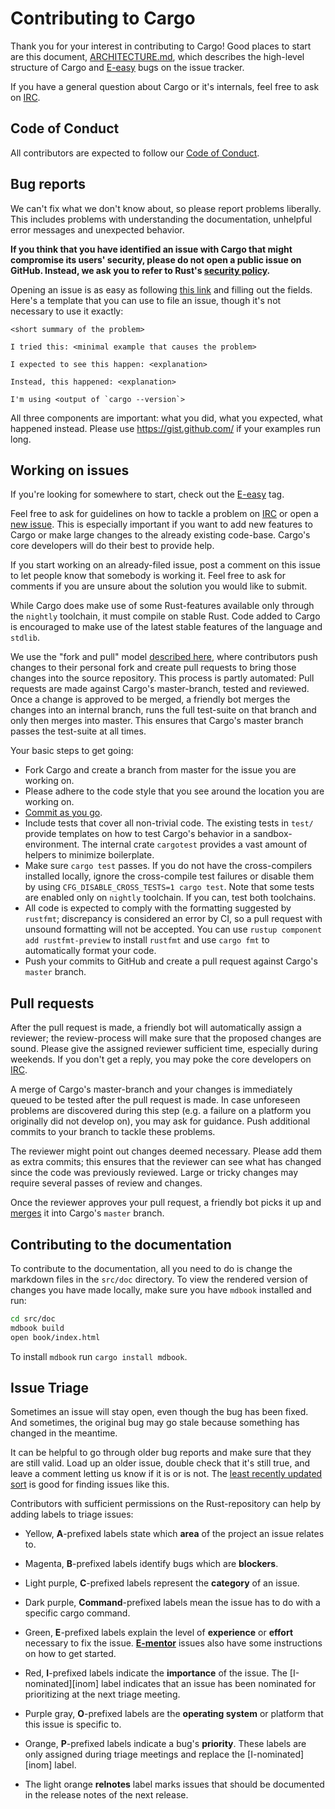# Contributing to Cargo

Thank you for your interest in contributing to Cargo! Good places to
start are this document, [ARCHITECTURE.md](ARCHITECTURE.md), which
describes the high-level structure of Cargo and [E-easy] bugs on the
issue tracker.

If you have a general question about Cargo or it's internals, feel free to ask
on [IRC].

## Code of Conduct

All contributors are expected to follow our [Code of Conduct].

## Bug reports

We can't fix what we don't know about, so please report problems liberally. This
includes problems with understanding the documentation, unhelpful error messages
and unexpected behavior.

**If you think that you have identified an issue with Cargo that might compromise
its users' security, please do not open a public issue on GitHub. Instead,
we ask you to refer to Rust's [security policy].**

Opening an issue is as easy as following [this
link][new-issues] and filling out the fields.
Here's a template that you can use to file an issue, though it's not necessary to
use it exactly:

    <short summary of the problem>

    I tried this: <minimal example that causes the problem>

    I expected to see this happen: <explanation>

    Instead, this happened: <explanation>

    I'm using <output of `cargo --version`>

All three components are important: what you did, what you expected, what
happened instead. Please use https://gist.github.com/ if your examples run long.

## Working on issues

If you're looking for somewhere to start, check out the [E-easy][E-Easy] tag.

Feel free to ask for guidelines on how to tackle a problem on [IRC] or open a
[new issue][new-issues]. This is especially important if you want to add new
features to Cargo or make large changes to the already existing code-base.
Cargo's core developers will do their best to provide help.

If you start working on an already-filed issue, post a comment on this issue to
let people know that somebody is working it. Feel free to ask for comments if
you are unsure about the solution you would like to submit.

While Cargo does make use of some Rust-features available only through the
`nightly` toolchain, it must compile on stable Rust. Code added to Cargo
is encouraged to make use of the latest stable features of the language and
`stdlib`.

We use the "fork and pull" model [described here][development-models], where
contributors push changes to their personal fork and create pull requests to
bring those changes into the source repository. This process is partly
automated: Pull requests are made against Cargo's master-branch, tested and
reviewed. Once a change is approved to be merged, a friendly bot merges the
changes into an internal branch, runs the full test-suite on that branch
and only then merges into master. This ensures that Cargo's master branch
passes the test-suite at all times.

Your basic steps to get going:

* Fork Cargo and create a branch from master for the issue you are working on.
* Please adhere to the code style that you see around the location you are
working on.
* [Commit as you go][githelp].
* Include tests that cover all non-trivial code. The existing tests
in `test/` provide templates on how to test Cargo's behavior in a
sandbox-environment. The internal crate `cargotest` provides a vast amount
of helpers to minimize boilerplate.
* Make sure `cargo test` passes. If you do not have the cross-compilers
installed locally, ignore the cross-compile test failures or disable them by
using `CFG_DISABLE_CROSS_TESTS=1 cargo test`. Note that some tests are enabled
only on `nightly` toolchain. If you can, test both toolchains.
* All code is expected to comply with the formatting suggested by `rustfmt`;
discrepancy is considered an error by CI, so a pull request with unsound
formatting will not be accepted. You can use `rustup component add rustfmt-preview`
to install `rustfmt` and use `cargo fmt` to automatically format your code.
* Push your commits to GitHub and create a pull request against Cargo's
`master` branch.

## Pull requests

After the pull request is made, a friendly bot will automatically assign a
reviewer; the review-process will make sure that the proposed changes are
sound. Please give the assigned reviewer sufficient time, especially during
weekends. If you don't get a reply, you may poke the core developers on [IRC].

A merge of Cargo's master-branch and your changes is immediately queued
to be tested after the pull request is made. In case unforeseen
problems are discovered during this step (e.g. a failure on a platform you
originally did not develop on), you may ask for guidance. Push additional
commits to your branch to tackle these problems.

The reviewer might point out changes deemed necessary. Please add them as
extra commits; this ensures that the reviewer can see what has changed since
the code was previously reviewed. Large or tricky changes may require several
passes of review and changes.

Once the reviewer approves your pull request, a friendly bot picks it up
and [merges][mergequeue] it into Cargo's `master` branch.

## Contributing to the documentation

To contribute to the documentation, all you need to do is change the markdown
files in the `src/doc` directory. To view the rendered version of changes you
have made locally, make sure you have `mdbook` installed and run:

```sh
cd src/doc
mdbook build
open book/index.html
```

To install `mdbook` run `cargo install mdbook`.


## Issue Triage

Sometimes an issue will stay open, even though the bug has been fixed. And
sometimes, the original bug may go stale because something has changed in the
meantime.

It can be helpful to go through older bug reports and make sure that they are
still valid. Load up an older issue, double check that it's still true, and
leave a comment letting us know if it is or is not. The [least recently
updated sort][lru] is good for finding issues like this.

Contributors with sufficient permissions on the Rust-repository can help by
adding labels to triage issues:

* Yellow, **A**-prefixed labels state which **area** of the project an issue
  relates to.

* Magenta, **B**-prefixed labels identify bugs which are **blockers**.

* Light purple, **C**-prefixed labels represent the **category** of an issue.

* Dark purple, **Command**-prefixed labels mean the issue has to do with a
  specific cargo command.

* Green, **E**-prefixed labels explain the level of **experience** or
  **effort** necessary to fix the issue. [**E-mentor**][E-mentor] issues also
  have some instructions on how to get started.

* Red, **I**-prefixed labels indicate the **importance** of the issue. The
  [I-nominated][inom] label indicates that an issue has been nominated for
  prioritizing at the next triage meeting.

* Purple gray, **O**-prefixed labels are the **operating system** or platform
  that this issue is specific to.

* Orange, **P**-prefixed labels indicate a bug's **priority**. These labels
  are only assigned during triage meetings and replace the [I-nominated][inom]
  label.

* The light orange **relnotes** label marks issues that should be documented in
  the release notes of the next release.


[githelp]: https://dont-be-afraid-to-commit.readthedocs.io/en/latest/git/commandlinegit.html
[development-models]: https://help.github.com/articles/about-collaborative-development-models/
[gist]: https://gist.github.com/
[new-issues]: https://github.com/rust-lang/cargo/issues/new
[mergequeue]: https://buildbot2.rust-lang.org/homu/queue/cargo
[security policy]: https://www.rust-lang.org/security.html
[lru]: https://github.com/rust-lang/cargo/issues?q=is%3Aissue+is%3Aopen+sort%3Aupdated-asc
[E-easy]: https://github.com/rust-lang/cargo/labels/E-easy
[E-mentor]: https://github.com/rust-lang/cargo/labels/E-mentor
[Code of Conduct]: https://www.rust-lang.org/conduct.html
[IRC]: https://kiwiirc.com/client/irc.mozilla.org/cargo
